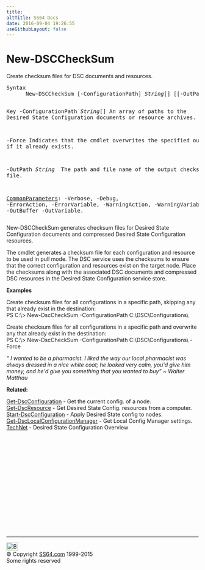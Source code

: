 ```yaml
---
title:
altTitle: SS64 Docs
date: 2016-09-04 19:26:55
useGithubLayout: false
---
```

<!-- #BeginLibraryItem "/Library/head_ps.lbi" --><!-- #EndLibraryItem --><h1>New-DSCCheckSum</h1> 
<p>Create checksum files for DSC documents and resources.</p>
<pre>Syntax
      New-DSCCheckSum [-ConfigurationPath] <i>String</i>[] [[-OutPath] <i>String</i>] [-Force] [<a href="common.html"><i>CommonParameters</i></a>]

Key
   -ConfigurationPath <i>String</i>[]
       An array of paths to the Desired State Configuration documents or resource archives.

   -Force
       Indicates that the cmdlet overwrites the specified output file if it already exists.

   -OutPath <i>String
</i>       The path and file name of the output checksum file.

   <a href="common.html">CommonParameters</a>:
       -Verbose, -Debug, -ErrorAction, -ErrorVariable, -WarningAction, -WarningVariable,
       -OutBuffer -OutVariable.</pre>
<p>New-DSCCheckSum  generates checksum files for Desired State Configuration documents and compressed      Desired State Configuration resources. </p>
<p>The cmdlet generates a checksum file for each configuration and resource to      be used in pull mode. The DSC service uses the checksums to ensure that the correct      configuration and resources exist on the target node. Place the checksums along with the associated DSC documents and compressed DSC resources in the Desired State Configuration      service store.</p>
<p><b>Examples</b></p>
<p>Create checksum files for all configurations in a specific path, skipping any that already exist in the destination:<br>
<span class="code">PS C:\&gt; New-DscCheckSum -ConfigurationPath C:\DSC\Configurations\</span></p>
<p>Create checksum files for all configurations in a specific path and overwrite any that already exist in the destination:<span class="code"><br>
PS C:\&gt; New-DscCheckSum -ConfigurationPath C:\DSC\Configurations\ -Force</span></p>
<p class="quote"><i>“ I wanted to be a pharmacist. I liked the way our local pharmacist was always dressed in a nice white coat; he looked very calm, you'd give him money, and he'd give you something that you wanted to buy” ~ Walter Matthau</i></p><p><b>Related:</b></p>
<p><a href="get-dscconfiguration.html">Get-DscConfiguration</a> - Get the current config. of a node.<br>
<a href="get-dscresource.html">Get-DscResource</a> - Get Desired State Config. resources from a computer.<br>
<a href="start-dscconfiguration.html">Start-DscConfiguration</a> - Apply Desired State config to nodes.<br>
<a href="get-dsclocalconfigurationmanager.html">Get-DscLocalConfigurationManager</a> - Get Local Config Manager settings.<br>
<a href="https://technet.microsoft.com/en-us/library/dn249912.aspx">TechNet</a> - Desired State Configuration Overview<br>
</p><!-- #BeginLibraryItem "/Library/foot_ps.lbi" --><p><script async="" src="//pagead2.googlesyndication.com/pagead/js/adsbygoogle.js"></script>
<!-- PowerShell300 -->
<ins class="adsbygoogle" style="display:inline-block;width:300px;height:250px" data-ad-client="ca-pub-6140977852749469" data-ad-slot="6253539900"></ins>
<script>
(adsbygoogle = window.adsbygoogle || []).push({});
</script></p>
<hr>
<div id="bl" class="footer"><a href="#"><img src="../images/top.png" width="30" height="22" alt="Back to the Top"></a></div>
<div id="br" class="footer, tagline">© Copyright <a href="http://ss64.com/">SS64.com</a> 1999-2015<br>
Some rights reserved</div><!-- #EndLibraryItem -->

